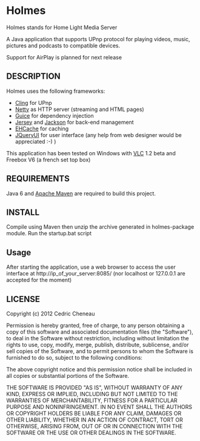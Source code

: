 Holmes
============================

Holmes stands for Home Light Media Server

A Java application that supports UPnp protocol for playing videos, music, pictures and podcasts to compatible devices.

Support for AirPlay is planned for next release

## DESCRIPTION

Holmes uses the following frameworks:
* [Cling](http://teleal.org/projects/cling/) for UPnp
* [Netty](http://www.jboss.org/netty/) as HTTP server (streaming and HTML pages)
* [Guice](http://code.google.com/p/google-guice/) for dependency injection
* [Jersey](http://jersey.java.net/) and [Jackson](http://jackson.codehaus.org/) for back-end management
* [EHCache](http://ehcache.org/) for caching
* [JQueryUI](http://jqueryui.com/) for user interface (any help from web designer would be appreciated :-) )

This application has been tested on Windows with [VLC](http://www.videolan.org/vlc/) 1.2 beta and Freebox V6 (a french set top box)
 
## REQUIREMENTS

Java 6 and [Apache Maven](http://maven.apache.org/) are required to build this project.

## INSTALL

Compile using Maven then unzip the archive generated in holmes-package module.
Run the startup.bat script

## Usage

After starting the application, use a web browser to access the user interface at http://ip_of_your_server:8085/
(nor localhost or 127.0.0.1 are accepted for the moment)


## LICENSE

Copyright (c) 2012 Cedric Cheneau

Permission is hereby granted, free of charge, to any person obtaining a copy
of this software and associated documentation files (the "Software"), to deal
in the Software without restriction, including without limitation the rights
to use, copy, modify, merge, publish, distribute, sublicense, and/or sell
copies of the Software, and to permit persons to whom the Software is
furnished to do so, subject to the following conditions:

The above copyright notice and this permission notice shall be included in
all copies or substantial portions of the Software.

THE SOFTWARE IS PROVIDED "AS IS", WITHOUT WARRANTY OF ANY KIND, EXPRESS OR
IMPLIED, INCLUDING BUT NOT LIMITED TO THE WARRANTIES OF MERCHANTABILITY,
FITNESS FOR A PARTICULAR PURPOSE AND NONINFRINGEMENT. IN NO EVENT SHALL THE
AUTHORS OR COPYRIGHT HOLDERS BE LIABLE FOR ANY CLAIM, DAMAGES OR OTHER
LIABILITY, WHETHER IN AN ACTION OF CONTRACT, TORT OR OTHERWISE, ARISING FROM,
OUT OF OR IN CONNECTION WITH THE SOFTWARE OR THE USE OR OTHER DEALINGS IN
THE SOFTWARE.